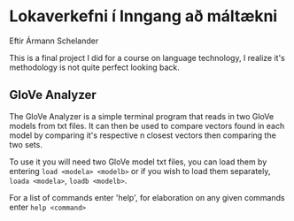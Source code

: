 # Lokaverkefni í Inngang að máltækni

Eftir Ármann Schelander

This is a final project I did for a course on language technology, I realize it's methodology is not quite perfect looking back.

## GloVe Analyzer

The GloVe Analyzer is a simple terminal program that reads in two GloVe models from txt files. It can then be used to compare vectors found in each model by comparing it's respective n closest vectors then comparing the two sets.

To use it you will need two GloVe model txt files, you can load them by entering `load <modela> <modelb>` or if you wish to load them separately, `loada <modela>`, `loadb <modelb>`.

For a list of commands enter 'help', for elaboration on any given commands enter `help <command>`
